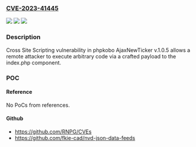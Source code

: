 ### [CVE-2023-41445](https://cve.mitre.org/cgi-bin/cvename.cgi?name=CVE-2023-41445)
![](https://img.shields.io/static/v1?label=Product&message=n%2Fa&color=blue)
![](https://img.shields.io/static/v1?label=Version&message=n%2Fa&color=blue)
![](https://img.shields.io/static/v1?label=Vulnerability&message=n%2Fa&color=brighgreen)

### Description

Cross Site Scripting vulnerability in phpkobo AjaxNewTicker v.1.0.5 allows a remote attacker to execute arbitrary code via a crafted payload to the index.php component.

### POC

#### Reference
No PoCs from references.

#### Github
- https://github.com/RNPG/CVEs
- https://github.com/fkie-cad/nvd-json-data-feeds

